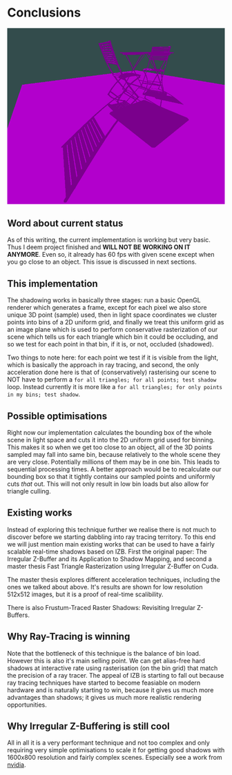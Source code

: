 # Conclusions

![ugly proof of concept](alias-free-shadows.png)

## Word about current status

As of this writing, the current implementation is working but very basic. Thus
I deem project finished and **WILL NOT BE WORKING ON IT ANYMORE**.
Even so, it already has 60 fps with given scene except when you go close to an
object. This issue is discussed in next sections.

## This implementation

The shadowing works in basically three stages: run a basic OpenGL renderer
which generates a frame, except for each pixel we also store unique 3D point
(sample) used, then in light space coordinates we cluster points into bins of
a 2D uniform grid, and finally we treat this uniform grid as an image plane
which is used to perform conservative rasterization of our scene which tells
us for each triangle which bin it could be occluding, and so we test for each
point in that bin, if it is, or not, occluded (shadowed).

Two things to note here: for each point we test if it is visible from the light,
which is basically the approach in ray tracing, and second, the only acceleration
done here is that of (conservatively) rasterising our scene to NOT have to 
perform a `for all triangles; for all points; test shadow` loop. Instead
currently it is more like a `for all triangles; for only points in my bins;
test shadow`.

## Possible optimisations

Right now our implementation calculates the bounding box of the whole scene
in light space and cuts it into the 2D uniform grid used for binning. This makes
it so when we get too close to an object, all of the 3D points sampled may
fall into same bin, because relatively to the whole scene they are very close.
Potentially millions of them may be in one bin. This leads to sequential
processing times. A better approach would be to recalculate our bounding box
so that it tightly contains our sampled points and uniformly cuts *that* out.
This will not only result in low bin loads but also allow for triangle culling.

## Existing works

Instead of exploring this technique further we realise there is not much to
discover before we starting dabbling into ray tracing territory. To this end
we will just mention main existing works that can be used to have a fairly
scalable real-time shadows based on IZB. First the original paper: The Irregular
Z-Buffer and its Application to Shadow Mapping, and second a master thesis
Fast Triangle Rasterization using Irregular Z-Buffer on Cuda.

The master thesis explores different acceleration techniques, including the ones
we talked about above. It's results are shown for low resolution 512x512 images,
but it is a proof of real-time scalibility.

There is also Frustum-Traced Raster Shadows: Revisiting Irregular Z-Buffers.

## Why Ray-Tracing is winning

Note that the bottleneck of this technique is the balance of bin load. However
this is also it's main selling point. We can get alias-free hard shadows at
interactive rate using rasterisation (on the bin grid) that match the precision
of a ray tracer. The appeal of IZB is starting to fall out because ray tracing
techniques have started to become feasiable on modern hardware and is naturally
starting to win, because it gives us much more advantages than shadows; it gives
us much more realistic rendering opportunities.

## Why Irregular Z-Buffering is still cool

All in all it is a very performant technique and not too complex and only
requiring very simple optimisations to scale it for getting good shadows with
1600x800 resolution and fairly complex scenes. Especially see a work from
[nvidia](https://research.nvidia.com/publication/2015-02_frustum-traced-raster-shadows-revisiting-irregular-z-buffers).
